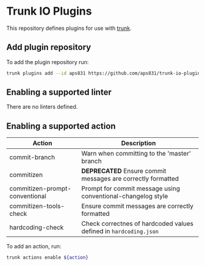 # Trunk IO Plugins

This repository defines plugins for use with [trunk](https://trunk.io/).

## Add plugin repository

To add the plugin repository run:

```bash
trunk plugins add --id aps831 https://github.com/aps831/trunk-io-plugins ${TAG}
```

## Enabling a supported linter

There are no linters defined.

## Enabling a supported action

| Action                         | Description                                                       |
| ------------------------------ | ----------------------------------------------------------------- |
| commit-branch                  | Warn when committing to the 'master' branch                       |
| commitizen                     | **DEPRECATED** Ensure commit messages are correctly formatted     |
| commitizen-prompt-conventional | Prompt for commit message using conventional-changelog style      |
| commitizen-tools-check         | Ensure commit messages are correctly formatted                    |
| hardcoding-check               | Check correctnes of hardcoded values defined in `hardcoding.json` |

To add an action, run:

```bash
trunk actions enable ${action}
```
